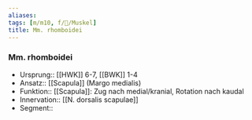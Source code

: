 ```yaml
---
aliases: 
tags: [m/m10, f/🦴/Muskel]
title: Mm. rhomboidei
---
```

### Mm. rhomboidei
- Ursprung:: [[HWK]] 6-7, [[BWK]] 1-4
- Ansatz:: [[Scapula]] (Margo medialis)
- Funktion:: [[Scapula]]: Zug nach medial/kranial, Rotation nach kaudal
- Innervation:: [[N. dorsalis scapulae]]
- Segment:: 